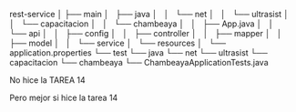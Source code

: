 rest-service
│
├── main
│   ├── java
│   │   └── net
│   │       └── ultrasist
│   │           └── capacitacion
│   │               └── chambeaya
│   │                   ├── App.java
│   │                   └── api
│   │                       ├── config
│   │                       ├── controller
│   │                       ├── mapper
│   │                       ├── model
│   │                       └── service
│   └── resources
│       └── application.properties
└── test
    └── java
        └── net
            └── ultrasist
                └── capacitacion
                    └── chambeaya
                        └── ChambeayaApplicationTests.java


No hice la TAREA 14

Pero mejor si hice la tarea 14

